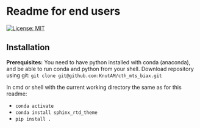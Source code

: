 # Readme for end users
[![License: MIT](https://img.shields.io/badge/License-MIT-yellow.svg)](https://opensource.org/licenses/MIT)

## Installation
**Prerequisites:** You need to have python installed with conda (anaconda), and be able to run conda and python from your shell.
Download repository using git: ``git clone git@github.com:KnutAM/cth_mts_biax.git``


In cmd or shell with the current working directory the same as for this readme: 

* `conda activate`
* `conda install sphinx_rtd_theme`
* `pip install .`
